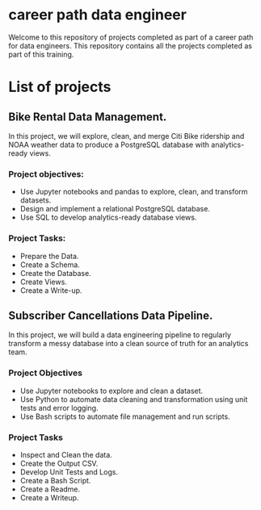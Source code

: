 # career path data engineer

Welcome to this repository of projects completed as part of a career path for data engineers. 
This repository contains all the projects completed as part of this training.

# List of projects

## Bike Rental Data Management.

In this project,  we will explore, clean, and merge Citi Bike ridership and NOAA weather data to produce a PostgreSQL database with analytics-ready views.


### Project objectives:

* Use Jupyter notebooks and pandas to explore, clean, and transform datasets.
* Design and implement a relational PostgreSQL database.
* Use SQL to develop analytics-ready database views.

### Project Tasks:

* Prepare the Data.
* Create a Schema.
* Create the Database.
* Create Views.
* Create a Write-up.


## Subscriber Cancellations Data Pipeline.

In this project, we will build a data engineering pipeline to regularly transform a messy database into a clean source of truth for an analytics team.

### Project Objectives

* Use Jupyter notebooks to explore and clean a dataset.
* Use Python to automate data cleaning and transformation using unit tests and error logging.
* Use Bash scripts to automate file management and run scripts.


### Project Tasks

* Inspect and Clean the data.
* Create the Output CSV.
* Develop Unit Tests and Logs.
* Create a Bash Script.
* Create a Readme.
* Create a Writeup.
